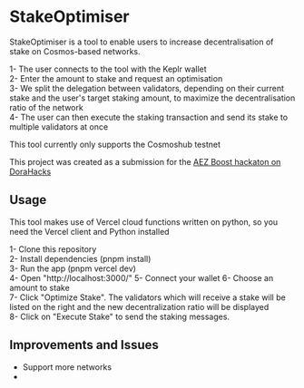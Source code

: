 # StakeOptimiser   

StakeOptimiser is a tool to enable users to increase decentralisation of stake on Cosmos-based networks.  

1- The user connects to the tool with the Keplr wallet  
2- Enter the amount to stake and request an optimisation  
3- We split the delegation between validators, depending on their current stake and the user's target staking amount, to maximize the decentralisation ratio of the network  
4- The user can then execute the staking transaction and send its stake to multiple validators at once 

This tool currently only supports the Cosmoshub testnet

This project was created as a submission for the [AEZ Boost hackaton on DoraHacks](https://dorahacks.io/hackathon/aez-boost/buidl)  


## Usage    

This tool makes use of Vercel cloud functions written on python, so you need the Vercel client and Python installed  

1- Clone this repository  
2- Install dependencies (pnpm install)  
3- Run the app (pnpm vercel dev)  
4- Open "http://localhost:3000/" 
5- Connect your wallet 
6- Choose an amount to stake  
7- Click "Optimize Stake". The validators which will receive a stake will be listed on the right and the new decentralization ratio will be displayed  
8- Click on "Execute Stake" to send the staking messages.  


## Improvements and Issues  

- Support more networks   
- 
